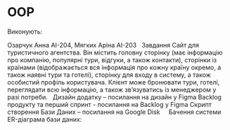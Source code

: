 # OOP
Виконують:

Озарчук Анна АІ-204, Мягких Аріна АІ-203
 
Завдання
Сайт для туристичного агентства. Він містить головну сторінку (має інформацію про компанію, популярні тури, відгуки, а також контакти), сторінки із країнами (відображається вся інформація про кожну країну окремо, а також наявні тури та готелі), сторінку для входу в систему, а також особистий профіль користувача. Клієнт може бронювати тури, готелі, переглядати всю інформацію, а також звʼязуватись із менеджером у разі потреби.
 
Дизайн додатку – посилання на дизайн у Figma
Backlog продукту та перший спринт - посилання на Backlog у Figma
Скрипт створення Бази Даних – посилання на Google Disk
 
 
Бачення системи
ER-діаграма бази даних:

 
